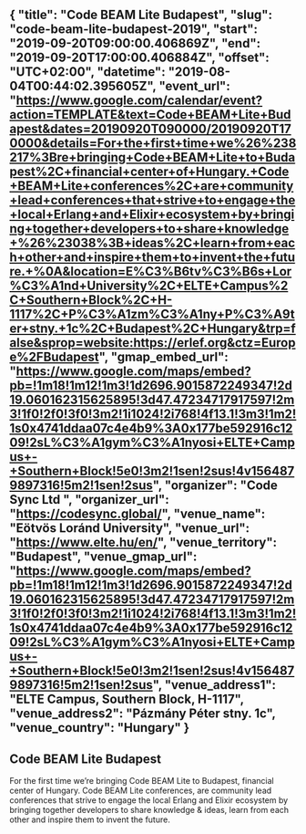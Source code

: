 {
  "title": "Code BEAM Lite Budapest",
  "slug": "code-beam-lite-budapest-2019",
  "start": "2019-09-20T09:00:00.406869Z",
  "end": "2019-09-20T17:00:00.406884Z",
  "offset": "UTC+02:00",
  "datetime": "2019-08-04T00:44:02.395605Z",
  "event_url": "https://www.google.com/calendar/event?action=TEMPLATE&text=Code+BEAM+Lite+Budapest&dates=20190920T090000/20190920T170000&details=For+the+first+time+we%26%238217%3Bre+bringing+Code+BEAM+Lite+to+Budapest%2C+financial+center+of+Hungary.+Code+BEAM+Lite+conferences%2C+are+community+lead+conferences+that+strive+to+engage+the+local+Erlang+and+Elixir+ecosystem+by+bringing+together+developers+to+share+knowledge+%26%23038%3B+ideas%2C+learn+from+each+other+and+inspire+them+to+invent+the+future.+%0A&location=E%C3%B6tv%C3%B6s+Lor%C3%A1nd+University%2C+ELTE+Campus%2C+Southern+Block%2C+H-1117%2C+P%C3%A1zm%C3%A1ny+P%C3%A9ter+stny.+1c%2C+Budapest%2C+Hungary&trp=false&sprop=website:https://erlef.org&ctz=Europe%2FBudapest",
  "gmap_embed_url": "https://www.google.com/maps/embed?pb=!1m18!1m12!1m3!1d2696.9015872249347!2d19.060162315625895!3d47.47234717917597!2m3!1f0!2f0!3f0!3m2!1i1024!2i768!4f13.1!3m3!1m2!1s0x4741ddaa07c4e4b9%3A0x177be592916c1209!2sL%C3%A1gym%C3%A1nyosi+ELTE+Campus+-+Southern+Block!5e0!3m2!1sen!2sus!4v1564879897316!5m2!1sen!2sus",
  "organizer": "Code Sync Ltd ",
  "organizer_url": "https://codesync.global/",
  "venue_name": "Eötvös Loránd University",
  "venue_url": "https://www.elte.hu/en/",
  "venue_territory": "Budapest",
  "venue_gmap_url": "https://www.google.com/maps/embed?pb=!1m18!1m12!1m3!1d2696.9015872249347!2d19.060162315625895!3d47.47234717917597!2m3!1f0!2f0!3f0!3m2!1i1024!2i768!4f13.1!3m3!1m2!1s0x4741ddaa07c4e4b9%3A0x177be592916c1209!2sL%C3%A1gym%C3%A1nyosi+ELTE+Campus+-+Southern+Block!5e0!3m2!1sen!2sus!4v1564879897316!5m2!1sen!2sus",
  "venue_address1": "ELTE Campus, Southern Block, H-1117",
  "venue_address2": "Pázmány Péter stny. 1c",
  "venue_country":  "Hungary"
}
---
Code BEAM Lite Budapest
---
For the first time we’re bringing Code BEAM Lite to Budapest, financial center of Hungary. Code BEAM Lite conferences, are community lead conferences that strive to engage the local Erlang and Elixir ecosystem by bringing together developers to share knowledge & ideas, learn from each other and inspire them to invent the future.
